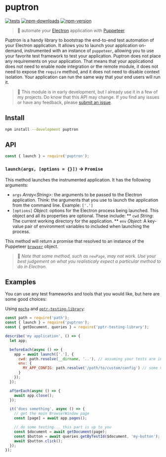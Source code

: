 # puptron

[![tests][test.svg]][test.link]
[![npm-downloads][npm-downloads.svg]][npm.link]
[![npm-version][npm-version.svg]][npm.link]

[test.svg]: https://github.com/catdad/puptron/workflows/test/badge.svg
[test.link]: https://github.com/catdad/puptron/actions?query=workflow%3Atest
[npm-downloads.svg]: https://img.shields.io/npm/dm/puptron.svg
[npm.link]: https://www.npmjs.com/package/puptron
[npm-version.svg]: https://img.shields.io/npm/v/puptron.svg

> 🐶 automate your [Electron](https://www.electronjs.org/) application with [Puppeteer](https://pptr.dev/)

Puptron is a handy library to bootstrap the end-to-end test automation of your Electron application. It allows you to launch your application on-demand, instrumented with an instance of `puppeteer`, allowing you to use your favorite test framework to test your application. Puptron does not place any requirements on your application. That means that your applicationd does not need to enable node integration or the remote module, it does not need to expose the `require` method, and it does not need to disable context isolation. Your application can run the same way that your end users will run it.

> 🚨 This module is in early development, but I already use it in a few of my projects. Do know that this API may change. If you find any issues or have any feedback, please [submit an issue](https://github.com/catdad/puptron/issues/new).

## Install

```bash
npm install --development puptron
```

## API

```javascript
const { launch } = require('puptron');
```

### `launch(args, [options = {}])` → `Promise`

This method launches the instrumented application. It has the following arguments:
* `args` _Array&lt;String&gt;_: the arguments to be passed to the Electron application. Think: the arguments that you use to launch the application from the command line. Example: `['.']`
* `[options]` _Object_: options for the Electron process being launched. This object and all its properties are optional. These include:
  ** `cwd` _String_: The current working directory for the application.
  ** `env` _Object_: A key-value pair of environment variables to included when launching the process.

This method will return a promise that resolved to an instance of the Puppeteer [`browser`](https://pptr.dev/#?product=Puppeteer&version=v5.2.1&show=api-class-browser) object.

> 📝 _Note that some method, such as `newPage`, may not work. Use your best judgement on what you realisticaly expect a particular method to do in Electron._

## Examples

You can use any test frameworks and tools that you would like, but here are some good choices:

Using [`mocha`](https://mochajs.org/) and [`pptr-testing-library`](https://github.com/testing-library/pptr-testing-library):

```javascript
const path = require('path');
const { launch } = require('puptron');
const { getDocument, queries } = require('pptr-testing-library');

describe('my application', () => {
  let app;

  beforeEach(async () => {
    app = await launch(['.'], {
      cwd: path.resolve(__dirname, '..'), // assuming your tests are in /test
      env: {
        MY_APP_CONFIG: path.resolve('/path/to/custom/config') // some variable your app uses
      }
    });
  });

  afterEach(async () => {
    await app.close();
  });

  it('does something', async () => {
    // get the main BrowserWindow page
    const [page] = await app.pages();

    // do some testing... this part is up to you
    const $document = await getDocument(page);
    const $button = await queries.getByTestId($document, 'my-button');
    await $button.click();
  });
});
```
